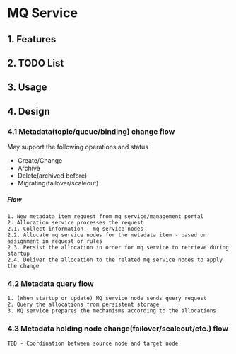 # MQ Service

## 1. Features

## 2. TODO List

## 3. Usage

## 4. Design

### 4.1 Metadata(topic/queue/binding) change flow

May support the following operations and status

* Create/Change
* Archive
* Delete(archived before)
* Migrating(failover/scaleout)

##### Flow

```text
1. New metadata item request from mq service/management portal
2. Allocation service processes the request
2.1. Collect information - mq service nodes
2.2. Allocate mq service nodes for the metadata item - based on assignment in request or rules
2.3. Persist the allocation in order for mq service to retrieve during startup
2.4. Deliver the allocation to the related mq service nodes to apply the change
```

### 4.2 Metadata query flow

```text
1. (When startup or update) MQ service node sends query request
2. Query the allocations from persistent storage
3. MQ service prepares the mechanisms according to the allocations
```

### 4.3 Metadata holding node change(failover/scaleout/etc.) flow

```text
TBD - Coordination between source node and target node
```

